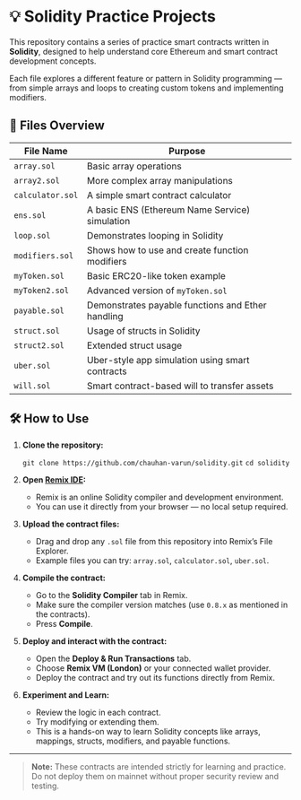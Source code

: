 # 💡 Solidity Practice Projects

This repository contains a series of practice smart contracts written in **Solidity**, designed to help understand core Ethereum and smart contract development concepts.

Each file explores a different feature or pattern in Solidity programming — from simple arrays and loops to creating custom tokens and implementing modifiers.

## 📂 Files Overview

| File Name        | Purpose                                              |
|------------------|------------------------------------------------------|
| `array.sol`      | Basic array operations                               |
| `array2.sol`     | More complex array manipulations                     |
| `calculator.sol` | A simple smart contract calculator                   |
| `ens.sol`        | A basic ENS (Ethereum Name Service) simulation       |
| `loop.sol`       | Demonstrates looping in Solidity                     |
| `modifiers.sol`  | Shows how to use and create function modifiers       |
| `myToken.sol`    | Basic ERC20-like token example                       |
| `myToken2.sol`   | Advanced version of `myToken.sol`                    |
| `payable.sol`    | Demonstrates payable functions and Ether handling    |
| `struct.sol`     | Usage of structs in Solidity                         |
| `struct2.sol`    | Extended struct usage                                |
| `uber.sol`       | Uber-style app simulation using smart contracts      |
| `will.sol`       | Smart contract-based will to transfer assets         |

## 🛠️ How to Use  

1. **Clone the repository:**  

    `git clone https://github.com/chauhan-varun/solidity.git`
    `cd solidity`  

2. **Open [Remix IDE](https://remix.ethereum.org/):**  

    - Remix is an online Solidity compiler and development environment.  
    - You can use it directly from your browser — no local setup required.  

3. **Upload the contract files:**  

    - Drag and drop any `.sol` file from this repository into Remix’s File Explorer.  
    - Example files you can try: `array.sol`, `calculator.sol`, `uber.sol`.  

4. **Compile the contract:**  

    - Go to the **Solidity Compiler** tab in Remix.  
    - Make sure the compiler version matches (use `0.8.x` as mentioned in the contracts).  
    - Press **Compile**.  

5. **Deploy and interact with the contract:**  

    - Open the **Deploy & Run Transactions** tab.  
    - Choose **Remix VM (London)** or your connected wallet provider.  
    - Deploy the contract and try out its functions directly from Remix.  

6. **Experiment and Learn:**  

    - Review the logic in each contract.  
    - Try modifying or extending them.  
    - This is a hands-on way to learn Solidity concepts like arrays, mappings, structs, modifiers, and payable functions.  

---

> **Note:** These contracts are intended strictly for learning and practice.  
> Do not deploy them on mainnet without proper security review and testing.  

